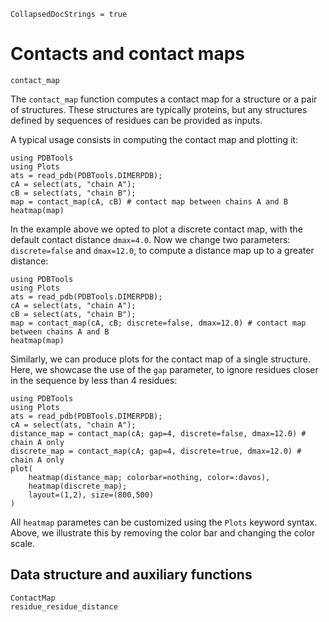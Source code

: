 ```@meta
CollapsedDocStrings = true
```
# Contacts and contact maps

```@docs
contact_map
```

The `contact_map` function computes a contact map for a structure or a pair of structures.
These structures are typically proteins, but any structures defined by sequences of residues
can be provided as inputs. 

A typical usage consists in computing the contact map and plotting it:

```@example
using PDBTools
using Plots
ats = read_pdb(PDBTools.DIMERPDB);
cA = select(ats, "chain A");
cB = select(ats, "chain B");
map = contact_map(cA, cB) # contact map between chains A and B
heatmap(map)
```

In the example above we opted to plot a discrete contact map, with the default contact 
distance `dmax=4.0`. Now we change two parameters: `discrete=false` and `dmax=12.0`, to
compute a distance map up to a greater distance:

```@example
using PDBTools
using Plots
ats = read_pdb(PDBTools.DIMERPDB);
cA = select(ats, "chain A");
cB = select(ats, "chain B");
map = contact_map(cA, cB; discrete=false, dmax=12.0) # contact map between chains A and B
heatmap(map)
```

Similarly, we can produce plots for the contact map of a single structure. Here, we 
showcase the use of the `gap` parameter, to ignore residues closer in the sequence
by less than 4 residues:

```@example
using PDBTools
using Plots
ats = read_pdb(PDBTools.DIMERPDB);
cA = select(ats, "chain A");
distance_map = contact_map(cA; gap=4, discrete=false, dmax=12.0) # chain A only
discrete_map = contact_map(cA; gap=4, discrete=true, dmax=12.0) # chain A only
plot(
    heatmap(distance_map; colorbar=nothing, color=:davos), 
    heatmap(discrete_map); 
    layout=(1,2), size=(800,500)
)
```

All `heatmap` parametes can be customized using the `Plots` keyword syntax. Above, 
we illustrate this by removing the color bar and changing the color scale. 

## Data structure and auxiliary functions

```@docs
ContactMap
residue_residue_distance
```
